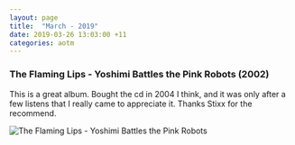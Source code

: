 ```yaml
---
layout: page
title:	"March - 2019"
date: 2019-03-26 13:03:00 +11
categories: aotm
---
```


### The Flaming Lips - Yoshimi Battles the Pink Robots (2002)

This is a great album. Bought the cd in 2004 I think, and it was only after a few listens that I really came to appreciate it. Thanks Stixx for the recommend.

![The Flaming Lips - Yoshimi Battles the Pink Robots][ybtpr]

[ybtpr]: https://nosratheno.github.io/images/albums/march-2019-tfl-ybtpr.png "The Flaming Lips - Yoshimi Battles the Pink Robots"
